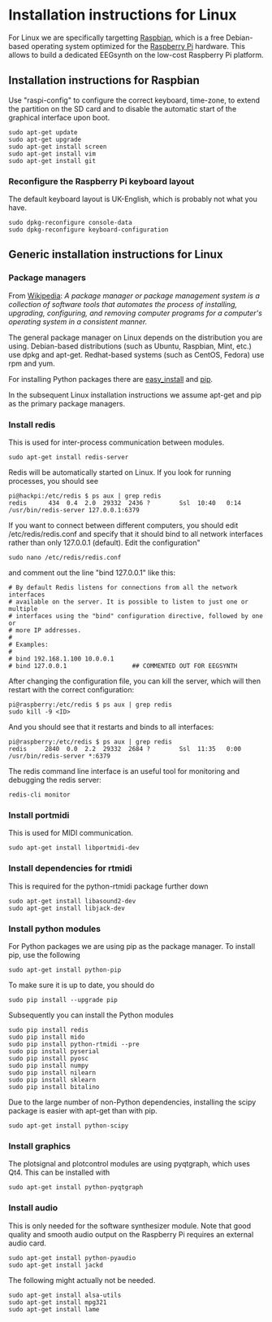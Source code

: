 # Installation instructions for Linux

For Linux we are specifically targetting [Raspbian](http://www.raspbian.org), which is a free Debian-based operating system optimized for the [Raspberry Pi](https://www.raspberrypi.org) hardware. This allows to build a dedicated EEGsynth on the low-cost Raspberry Pi platform.

## Installation instructions for Raspbian

Use "raspi-config" to configure the correct keyboard, time-zone, to extend the partition on the SD card and to disable the automatic start of the graphical interface upon boot.
```
sudo apt-get update
sudo apt-get upgrade
sudo apt-get install screen
sudo apt-get install vim
sudo apt-get install git
```

### Reconfigure the Raspberry Pi keyboard layout  

The default keyboard layout is UK-English, which is probably not what you have.
```
sudo dpkg-reconfigure console-data
sudo dpkg-reconfigure keyboard-configuration
```

## Generic installation instructions for Linux

### Package managers

From [Wikipedia](https://en.wikipedia.org/wiki/Package_manager): *A package manager or package management system is a collection of software tools that automates the process of installing, upgrading, configuring, and removing computer programs for a computer's operating system in a consistent manner.*

The general package manager on Linux depends on the distribution you are using. Debian-based distributions (such as Ubuntu, Raspbian, Mint, etc.) use dpkg and apt-get. Redhat-based systems (such as CentOS, Fedora) use rpm and yum.

For installing Python packages there are  [easy_install](https://setuptools.readthedocs.io/en/latest/easy_install.html) and [pip](https://pip.pypa.io/en/stable/).

In the subsequent Linux installation instructions we assume apt-get and pip as the primary package managers.

### Install redis

This is used for inter-process communication between modules.

```
sudo apt-get install redis-server
```

Redis will be automatically started on Linux. If you look for running processes, you should see
```
pi@hackpi:/etc/redis $ ps aux | grep redis
redis      434  0.4  2.0  29332  2436 ?        Ssl  10:40   0:14 /usr/bin/redis-server 127.0.0.1:6379       
```

If you want to connect between different computers, you should edit /etc/redis/redis.conf and specify that it should bind to all network interfaces rather than only 127.0.0.1 (default). Edit the configuration"
```
sudo nano /etc/redis/redis.conf
```

and comment out the line "bind 127.0.0.1" like this:
```
# By default Redis listens for connections from all the network interfaces
# available on the server. It is possible to listen to just one or multiple
# interfaces using the "bind" configuration directive, followed by one or
# more IP addresses.
#
# Examples:
#
# bind 192.168.1.100 10.0.0.1
# bind 127.0.0.1                  ## COMMENTED OUT FOR EEGSYNTH
```

After changing the configuration file, you can kill the server, which will then restart with the correct configuration:
```
pi@raspberry:/etc/redis $ ps aux | grep redis
sudo kill -9 <ID>
```

And you should see that it restarts and binds to all interfaces:
```
pi@raspberry:/etc/redis $ ps aux | grep redis
redis     2840  0.0  2.2  29332  2684 ?        Ssl  11:35   0:00 /usr/bin/redis-server *:6379               
```

The redis command line interface is an useful tool for monitoring and debugging the redis server:
```
redis-cli monitor
```

### Install portmidi

This is used for MIDI communication.
```
sudo apt-get install libportmidi-dev
```

### Install dependencies for rtmidi

This is required for the python-rtmidi package further down
```
sudo apt-get install libasound2-dev
sudo apt-get install libjack-dev
```

### Install python modules

For Python packages we are using pip as the package manager. To install pip, use the following
```
sudo apt-get install python-pip
```

To make sure it is up to date, you should do
```
sudo pip install --upgrade pip
```

Subsequently you can install the Python modules
```
sudo pip install redis
sudo pip install mido
sudo pip install python-rtmidi --pre
sudo pip install pyserial
sudo pip install pyosc
sudo pip install numpy
sudo pip install nilearn
sudo pip install sklearn
sudo pip install bitalino
```

Due to the large number of non-Python dependencies, installing the scipy package is easier with apt-get than with pip.

```
sudo apt-get install python-scipy
```

### Install graphics 

The plotsignal and plotcontrol modules are using pyqtgraph, which uses Qt4. This can be installed with

```
sudo apt-get install python-pyqtgraph
```

### Install audio

This is only needed for the software synthesizer module. Note that good quality and smooth audio output on the Raspberry Pi requires an external audio card.

```
sudo apt-get install python-pyaudio
sudo apt-get install jackd
```

The following might actually not be needed.

```
sudo apt-get install alsa-utils
sudo apt-get install mpg321
sudo apt-get install lame
```

